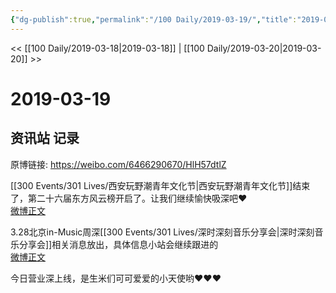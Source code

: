 ```yaml
---
{"dg-publish":true,"permalink":"/100 Daily/2019-03-19/","title":"2019-03-19","created":"2022-12-22T15:03:09.000+08:00","updated":"2023-01-09T17:24:43.294+08:00"}
---
```



<< [[100 Daily/2019-03-18\|2019-03-18]] | [[100 Daily/2019-03-20\|2019-03-20]] >>

# 2019-03-19

## 资讯站 记录

原博链接: https://weibo.com/6466290670/HlH57dtlZ

[[300 Events/301 Lives/西安玩野潮青年文化节\|西安玩野潮青年文化节]]结束了，第二十六届东方风云榜开启了。让我们继续愉快吸深吧❤️  
[微博正文](https://m.weibo.cn/6466290670/4351560572256969)

3.28北京in-Music周深[[300 Events/301 Lives/深时深刻音乐分享会\|深时深刻音乐分享会]]相关消息放出，具体信息小站会继续跟进的  
[微博正文](https://m.weibo.cn/6466290670/4351656705669143)

今日营业深上线，是生米们可可爱爱的小天使哟❤️❤️❤️  
[](https://m.weibo.cn/1736988591/4351654885043025)
